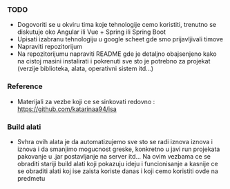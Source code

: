 ### TODO 
  - Dogovoriti se u okviru tima koje tehnologije cemo koristiti, trenutno se diskutuje oko Angular ili Vue + Spring ili Spring Boot
  - Upisati izabranu tehnologiju u google scheet gde smo prijavljivali timove 
  - Napraviti repozitorijum
  - Na repozitorijumu napraviti README gde je detaljno obajsenjeno kako na cistoj masini instalirati i pokrenuti sve sto je potrebno za projekat (verzije biblioteka, alata, operativni sistem itd...)
  
### Reference 
  - Materijali za vezbe koji ce se sinkovati redovno : https://github.com/katarinaa94/isa

### Build alati
  - Svhra ovih alata je da automatizujemo sve sto se radi iznova iznova i iznova i da smanjimo mogucnost greske, konkretno u javi run projekata pakovanje u .jar postavljanje na server itd... Na ovim vezbama ce se obraditi stariji build alati koji pokazuju ideju i funcionisanje a kasnije ce se obraditi alati koj ise zaista koriste danas i koji cemo koristiti ovde na predmetu
  
  
